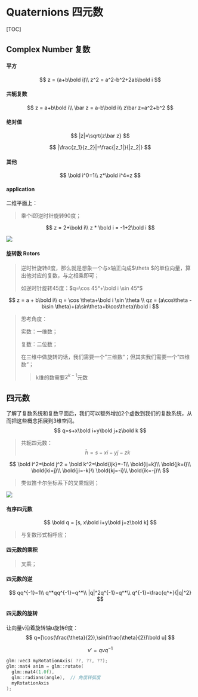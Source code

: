 

# Quaternions 四元数

[TOC]

## Complex Number 复数

#### 平方

$$
z = (a+b\bold i)\\
z^2 = a^2-b^2+2ab\bold i
$$

#### 共轭复数

$$
z = a+b\bold i\\
\bar z = a-b\bold i\\
z\bar z=a^2+b^2
$$

#### 绝对值

$$
|z|=\sqrt{z\bar z}
$$

$$
|\frac{z_1}{z_2}|=\frac{|z_1|}{|z_2|}
$$

#### 其他

$$
\bold i^0=1\\
z*\bold i^4=z
$$

#### application

二维平面上：

> 乘个i即逆时针旋转90度；

$$
z = 2+\bold i\\
z * \bold i = -1+2\bold i
$$

![](https://www.qiujiawei.com/images/2015.9/5.png)

#### 旋转数 Rotors

> 逆时针旋转$\theta$度，那么就是想象一个与x轴正向成$\theta $的单位向量，算出他对应的复数，与之相乘即可；
>
> 如逆时针旋转45度：$q=\cos 45°+\bold i \sin 45°$

$$
z = a + b\bold i\\
q = \cos \theta+\bold i \sin \theta \\
qz = (a\cos\theta - b\sin \theta)+(a\sin\theta+b\cos\theta)\bold i
$$

> 思考角度：
>
> 实数：一维数；
>
> 复数：二位数；
>
> 在三维中做旋转的话，我们需要一个”三维数“；但其实我们需要一个”四维数“；
>
> > k维的数需要$2^{k-1}$元数

## 四元数

了解了复数系统和复数平面后，我们可以额外增加2个虚数到我们的复数系统，从而把这些概念拓展到3维空间。
$$
q=s+x\bold i+y\bold j+z\bold k
$$

> 共轭四元数：
> $$
> \bar h = s-xi-yj-zk
> $$

$$
\bold i^2=\bold j^2 = \bold k^2=\bold{ijk}=-1\\
\bold{ij=k}\\
\bold{jk=i}\\
\bold{ki=j}\\
\bold{ji=-k}\\
\bold{kj=-i}\\
\bold{ik=-j}\\
$$

> 类似笛卡尔坐标系下的叉乘规则；

![](https://www.qiujiawei.com/images/2015.9/6.png)

#### 有序四元数

$$
\bold q = [s, x\bold i+y\bold j+z\bold k]
$$

> 与复数形式相呼应；

#### 四元数的乘积

> 叉乘；

#### 四元数的逆

$$
qq^{-1}=1\\
q^*qq^{-1}=q^*\\
|q|^2q^{-1}=q^*\\
q^{-1}=\frac{q^*}{|q|^2}
$$

#### 四元数的旋转

让向量v沿着旋转轴u旋转$\theta$度：
$$
q=[\cos(\frac{\theta}{2}),\sin(\frac{\theta}{2})\bold u]
$$

$$
v'=qvq^{-1}
$$

```c++
glm::vec3 myRotationAxis( ??, ??, ??);
glm::mat4 anim = glm::rotate(
  glm::mat4(1.0f), 
  glm::radians(angle),  // 角度转弧度
  myRotationAxis
);
```

